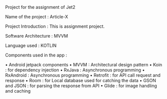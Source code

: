 
Project for the assignment of Jet2

Name of the project : Article-X

Project Introduction : This is assignment project.

Software Architecture : MVVM

Language used : KOTLIN

Components used in the app :

• Android jetpack components 
• MVVM : Architectural design pattern 
• Koin : for dependency injection
• RxJava : Asynchronous programming
• RxAndroid : Asynchronous programming
• Retrofit : for API call request and response 
• Room : for Local database used for catching the data 
• GSON and JSON : for parsing the response from API 
• Glide : for image handling and caching
